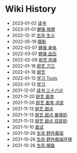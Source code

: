 # Wiki History

- 2023-01-02        [读书](/0095_读书)
- 2023-01-01        [健康 按摩](/0094_健康_按摩)
- 2022-12-31        [生存 生火](/0093_生存_生火)
- 2022-05-19        [摄影](/0089_摄影)
- 2022-03-07        [健康 身体](/0087_健康_身体)
- 2022-03-07        [健康 血压](/0088_健康_血压)
- 2022-02-09        [厨艺 肉类](/0086_厨艺_肉类)
- 2022-01-18        [厨艺 刀工](/0085_厨艺_刀工)
- 2022-01-18        [厨艺](/0084_厨艺)
- 2022-01-13        [学习 Tools](/0083_学习_Tools)
- 2022-01-13        [学习](/0082_学习)
- 2021-12-07        [读书 三十六计](/0081_读书_三十六计)
- 2021-11-20        [厨艺 面食](/0079_厨艺_面食)
- 2021-11-20        [厨艺 面食 凉皮](/0080_厨艺_面食_凉皮)
- 2021-11-13        [厨艺 甜点](/0076_厨艺_甜点)
- 2021-11-13        [厨艺 甜点 姜撞奶](/0078_厨艺_甜点_姜撞奶)
- 2021-11-13        [厨艺 甜点 双皮奶](/0077_厨艺_甜点_双皮奶)
- 2021-11-10        [面试](/0075_面试)
- 2021-10-26        [生存 野外露宿](/0074_生存_野外露宿)
- 2021-10-26        [生存 野外极端环境](/0072_生存_野外极端环境)
- 2021-10-26        [生存 捕鱼](/0073_生存_捕鱼)
